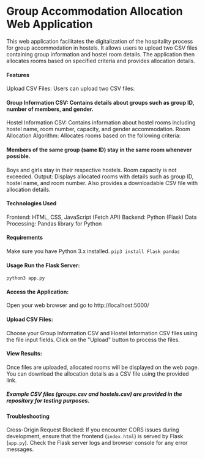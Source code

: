 # Group Accommodation Allocation Web Application
This web application facilitates the digitalization of the hospitality process for group accommodation in hostels. It allows users to upload two CSV files containing group information and hostel room details. The application then allocates rooms based on specified criteria and provides allocation details.

#### Features
Upload CSV Files: Users can upload two CSV files:

#### Group Information CSV: Contains details about groups such as group ID, number of members, and gender.
Hostel Information CSV: Contains information about hostel rooms including hostel name, room number, capacity, and gender accommodation.
Room Allocation Algorithm: Allocates rooms based on the following criteria:

#### Members of the same group (same ID) stay in the same room whenever possible.
Boys and girls stay in their respective hostels.
Room capacity is not exceeded.
Output: Displays allocated rooms with details such as group ID, hostel name, and room number. Also provides a downloadable CSV file with allocation details.

#### Technologies Used
Frontend: HTML, CSS, JavaScript (Fetch API)
Backend: Python (Flask)
Data Processing: Pandas library for Python

#### Requirements 

Make sure you have Python 3.x installed.
```pip3 install Flask pandas```

#### Usage Run the Flask Server:
``` python3 app.py ```

#### Access the Application:
Open your web browser and go to http://localhost:5000/

#### Upload CSV Files:

Choose your Group Information CSV and Hostel Information CSV files using the file input fields.
Click on the "Upload" button to process the files.

#### View Results:

Once files are uploaded, allocated rooms will be displayed on the web page.
You can download the allocation details as a CSV file using the provided link.

##### Example CSV files (groups.csv and hostels.csv) are provided in the repository for testing purposes.

#### Troubleshooting
Cross-Origin Request Blocked: If you encounter CORS issues during development, ensure that the frontend (`index.html`) is served by Flask (`app.py`). Check the Flask server logs and browser console for any error messages.

